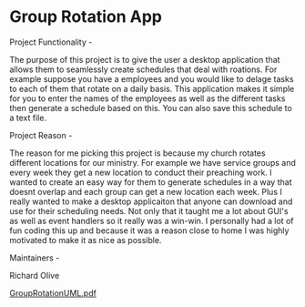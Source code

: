 # Group Rotation App

Project Functionality -

The purpose of this project is to give the user a desktop application that allows them to seamlessly create schedules that deal with roations. For example suppose you have a employees and you would like to delage tasks to each of them that rotate on a daily basis. This application makes it simple for you to enter the names of the employees as well as the different tasks then generate a schedule based on this. You can also save this schedule to a text file.

Project Reason -

The reason for me picking this project is because my church rotates different locations for our ministry. For example we have service groups and every week they get a new location to conduct their preaching work. I wanted to create an easy way for them to generate schedules in a way that doesnt overlap and each group can get a new location each week. Plus I really wanted to make a desktop applicaiton that anyone can download and use for their scheduling needs. Not only that it taught me a lot about GUI's as well as event handlers so it really was a win-win. I personally had a lot of fun coding this up and because it was a reason close to home I was highly motivated to make it as nice as possible.

Maintainers - 

Richard Olive



[GroupRotationUML.pdf](https://github.com/RickyOlive/GroupRotationApp/files/11217335/GroupRotationUML.pdf)

